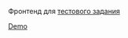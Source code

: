 Фронтенд для <a href="https://github.com/round-squares/tech-task-for-interview/wiki">тестового задания</a>

<a href="http://178.208.65.157:4002/">Demo</a>